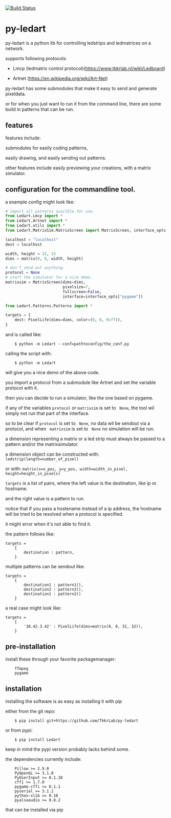 [![Build Status](https://travis-ci.org/TkkrLab/py-ledart.svg?branch=master)](https://travis-ci.org/TkkrLab/py-ledart)

py-ledart
==========
py-ledart is a python lib for controlling ledstrips and ledmatrices on a network.

supports following protocols:

* Lmcp (ledmatrix control protocol)(https://www.tkkrlab.nl/wiki/Ledboard)

* Artnet (https://en.wikipedia.org/wiki/Art-Net)


py-ledart has some submodules that make it easy to send and generate pixeldata.

or for when you just want to run it from the command line, 
there are some build in patterns that can be run.

## features
features include:

submodules for easily coding patterns,

easily drawing, and easily sending out patterns.

other features include easily previewing your creations, with a matrix simulator.


## configuration for the commandline tool.
a example config might look like:
```python
# import all patterns availble for use.
from Ledart.Lmcp import *
from Ledart.Artnet import *
from Ledart.utils import *
from Ledart.MatrixSim.MatrixScreen import MatrixScreen, interface_opts

localhost = "localhost"
dest = localhost

width, height = 32, 32
dims = matrix(0, 0, width, height)

# don't send out anything.
protocol = None
# start the simulator for a nice demo.
matrixsim = MatrixScreen(dims=dims,
                         pixelsize=7,
                         fullscreen=False,
                         interface=interface_opts["pygame"])

from Ledart.Patterns.Patterns import *

targets = {
    dest: PixelLife(dims=dims, color=(0, 0, 0xff)),
}


```
and is called like:
```
    $ python -m Ledart --conf=pathtoconfig/the_conf.py
```

calling the script with:
```
    $ python -m Ledart
```

will give you a nice demo of the above code.


you import a protocol from a submodule like Artnet and set the variable protocol with it.

then you can decide to run a simulator, like the one based on pygame.

if any of the variables ``` protocol ``` or ``` matrixsim ``` is set to ``` None```, the tool wil simply not run that part of the interface.

so to be clear if ``` protocol ``` is set to ``` None```, no data wil be sendout via a protocol,
and when ``` matrixsim``` is set to ``` None``` no simulation will be run.

a dimension representing a matrix or a led strip must always be passed to a pattern and/or the matrixsimulator.

a dimension object can be constructed with: ``` ledstrip(length=number_of_pixel) ```

or with: ``` matrix(x=x_pos, y=y_pos, width=width_in_pixel, height=height_in_pixels) ```

```targets``` is a list of pairs,
where the left value is the destination, like ip or hostname.

and the right value is a pattern to run.

notice that if you pass a hostename instead of a ip address, the hostname will be tried to be resolved when a protocol is specified.

it might error when it's not able to find it.

the pattern follows like:
```
targets = 
    {
        destination : pattern,
    }
```

multiple patterns can be sendout like:

```
targets = 
    {
        destination1 : pattern1(),
        destination2 : pattern2(),
        destination1 : pattern2()
    }
```

a real case might look like:
```
targets = 
    {
        '10.42.3.42' : PixelLife(dims=matrix(0, 0, 32, 32)),
    }
```

## pre-installation
install these through your favorite packagemanager:
```
    ffmpeg
    pygame
```

## installation
installing the software is as easy as installing it with pip

either from the git repo:
```
    $ pip install git+https://github.com/TkkrLab/py-ledart
```

or from pypi:
```
    $ pip install Ledart
```
keep in mind the pypi version probably lacks behind some.

the dependencies currently include:
```
    Pillow >= 2.9.0
    PyOpenGL >= 3.1.0
    PyUserInput >= 0.1.10
    cffi >= 1.7.0
    pygame-cffi >= 0.1.1
    pyserial >= 3.1.1
    python-xlib >= 0.16
    pyalsaaudio >= 0.8.2
```
that can be installed via pip

